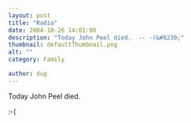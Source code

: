 ```yaml
---
layout: post
title: "Radio"
date: 2004-10-26 14:01:00
description: "Today John Peel died.  -- -(&#8230;"
thumbnail: defaultThumbnail.png
alt: ""
category: Family

author: dug
---
```


<p>Today John Peel died.</p>

<p>:-(</p>
